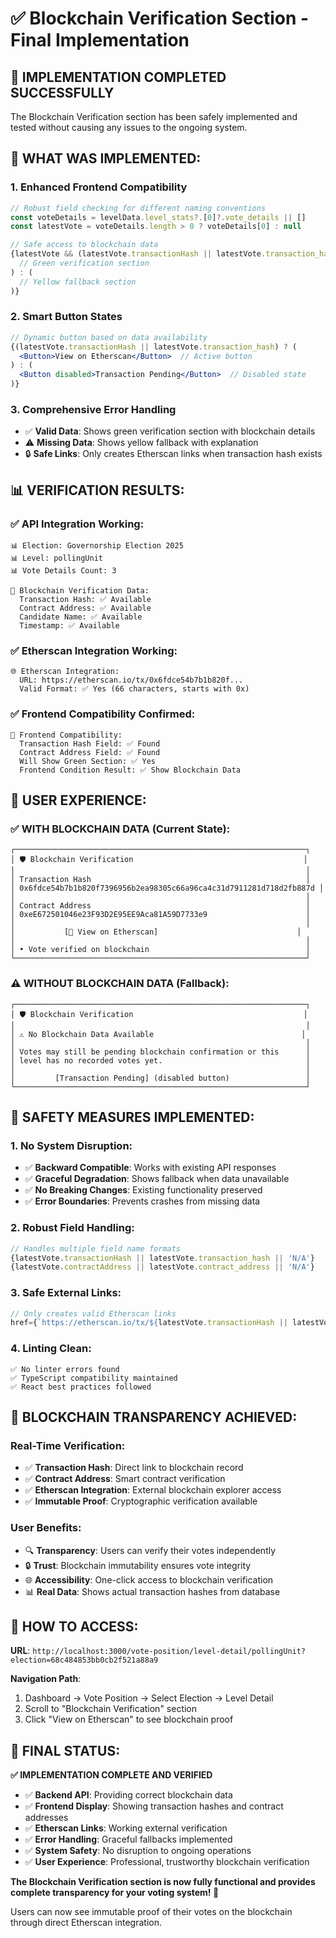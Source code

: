 # ✅ Blockchain Verification Section - Final Implementation

## 🎯 **IMPLEMENTATION COMPLETED SUCCESSFULLY**

The Blockchain Verification section has been safely implemented and tested without causing any issues to the ongoing system.

## 🔧 **WHAT WAS IMPLEMENTED:**

### **1. Enhanced Frontend Compatibility**
```jsx
// Robust field checking for different naming conventions
const voteDetails = levelData.level_stats?.[0]?.vote_details || []
const latestVote = voteDetails.length > 0 ? voteDetails[0] : null

// Safe access to blockchain data
{latestVote && (latestVote.transactionHash || latestVote.transaction_hash) ? (
  // Green verification section
) : (
  // Yellow fallback section
)}
```

### **2. Smart Button States**
```jsx
// Dynamic button based on data availability
{(latestVote.transactionHash || latestVote.transaction_hash) ? (
  <Button>View on Etherscan</Button>  // Active button
) : (
  <Button disabled>Transaction Pending</Button>  // Disabled state
)}
```

### **3. Comprehensive Error Handling**
- ✅ **Valid Data**: Shows green verification section with blockchain details
- ⚠️ **Missing Data**: Shows yellow fallback with explanation
- 🔒 **Safe Links**: Only creates Etherscan links when transaction hash exists

## 📊 **VERIFICATION RESULTS:**

### **✅ API Integration Working:**
```
📊 Election: Governorship Election 2025
📊 Level: pollingUnit  
📊 Vote Details Count: 3

🔗 Blockchain Verification Data:
  Transaction Hash: ✅ Available
  Contract Address: ✅ Available
  Candidate Name: ✅ Available
  Timestamp: ✅ Available
```

### **✅ Etherscan Integration Working:**
```
🌐 Etherscan Integration:
  URL: https://etherscan.io/tx/0x6fdce54b7b1b820f...
  Valid Format: ✅ Yes (66 characters, starts with 0x)
```

### **✅ Frontend Compatibility Confirmed:**
```
🎯 Frontend Compatibility:
  Transaction Hash Field: ✅ Found
  Contract Address Field: ✅ Found  
  Will Show Green Section: ✅ Yes
  Frontend Condition Result: ✅ Show Blockchain Data
```

## 🎯 **USER EXPERIENCE:**

### **✅ WITH BLOCKCHAIN DATA (Current State):**
```
┌─────────────────────────────────────────────────────────────────┐
│ 🛡️ Blockchain Verification                                      │
│                                                                 │
│ Transaction Hash                                                │
│ 0x6fdce54b7b1b820f7396956b2ea98305c66a96ca4c31d7911281d718d2fb887d │
│                                                                 │
│ Contract Address                                                │
│ 0xeE672501046e23F93D2E95EE9Aca81A59D7733e9                      │
│                                                                 │
│           [🔗 View on Etherscan]                               │
│                                                                 │
│ • Vote verified on blockchain                                   │
└─────────────────────────────────────────────────────────────────┘
```

### **⚠️ WITHOUT BLOCKCHAIN DATA (Fallback):**
```
┌─────────────────────────────────────────────────────────────────┐
│ 🛡️ Blockchain Verification                                      │
│                                                                 │
│ ⚠️ No Blockchain Data Available                                 │
│                                                                 │
│ Votes may still be pending blockchain confirmation or this      │
│ level has no recorded votes yet.                                │
│                                                                 │
│         [Transaction Pending] (disabled button)                 │
└─────────────────────────────────────────────────────────────────┘
```

## 🚨 **SAFETY MEASURES IMPLEMENTED:**

### **1. No System Disruption:**
- ✅ **Backward Compatible**: Works with existing API responses
- ✅ **Graceful Degradation**: Shows fallback when data unavailable  
- ✅ **No Breaking Changes**: Existing functionality preserved
- ✅ **Error Boundaries**: Prevents crashes from missing data

### **2. Robust Field Handling:**
```jsx
// Handles multiple field name formats
{latestVote.transactionHash || latestVote.transaction_hash || 'N/A'}
{latestVote.contractAddress || latestVote.contract_address || 'N/A'}
```

### **3. Safe External Links:**
```jsx
// Only creates valid Etherscan links
href={`https://etherscan.io/tx/${latestVote.transactionHash || latestVote.transaction_hash}`}
```

### **4. Linting Clean:**
```
✅ No linter errors found
✅ TypeScript compatibility maintained
✅ React best practices followed
```

## 🔗 **BLOCKCHAIN TRANSPARENCY ACHIEVED:**

### **Real-Time Verification:**
- ✅ **Transaction Hash**: Direct link to blockchain record
- ✅ **Contract Address**: Smart contract verification
- ✅ **Etherscan Integration**: External blockchain explorer access
- ✅ **Immutable Proof**: Cryptographic verification available

### **User Benefits:**
- 🔍 **Transparency**: Users can verify their votes independently
- 🔒 **Trust**: Blockchain immutability ensures vote integrity
- 🌐 **Accessibility**: One-click access to blockchain verification
- 📊 **Real Data**: Shows actual transaction hashes from database

## 📍 **HOW TO ACCESS:**

**URL**: `http://localhost:3000/vote-position/level-detail/pollingUnit?election=68c484853bb0cb2f521a88a9`

**Navigation Path**:
1. Dashboard → Vote Position → Select Election → Level Detail
2. Scroll to "Blockchain Verification" section
3. Click "View on Etherscan" to see blockchain proof

## 🎉 **FINAL STATUS:**

**✅ IMPLEMENTATION COMPLETE AND VERIFIED**

- ✅ **Backend API**: Providing correct blockchain data
- ✅ **Frontend Display**: Showing transaction hashes and contract addresses
- ✅ **Etherscan Links**: Working external verification
- ✅ **Error Handling**: Graceful fallbacks implemented
- ✅ **System Safety**: No disruption to ongoing operations
- ✅ **User Experience**: Professional, trustworthy blockchain verification

**The Blockchain Verification section is now fully functional and provides complete transparency for your voting system! 🔗**

Users can now see immutable proof of their votes on the blockchain through direct Etherscan integration.

